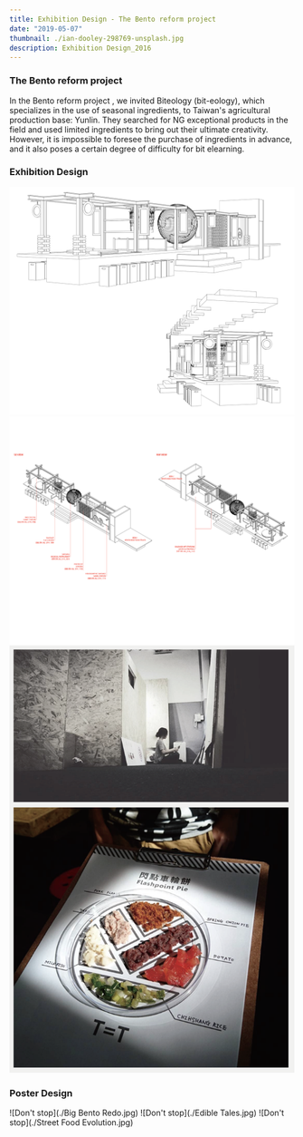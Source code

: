 ```yaml
---
title: Exhibition Design - The Bento reform project
date: "2019-05-07"
thumbnail: ./ian-dooley-298769-unsplash.jpg
description: Exhibition Design_2016
---
```


### The Bento reform project

In the Bento reform project , we invited Biteology (bit-eology), which specializes in the use of seasonal ingredients, to Taiwan's agricultural production base: Yunlin. They searched for NG exceptional products in the field and used limited ingredients to bring out their ultimate 
creativity. However, it is impossible to foresee the purchase of ingredients in advance, and it also poses a certain degree of difficulty for bit elearning.
### Exhibition Design
![Don't stop](./ex_1.jpg)
![Don't stop](./ex_2.jpg)
![Don't stop](./ian-dooley-298771-unsplash-1.jpg)
### Poster Design
![Don't stop](./Big Bento Redo.jpg)
![Don't stop](./Edible Tales.jpg)
![Don't stop](./Street Food Evolution.jpg)




